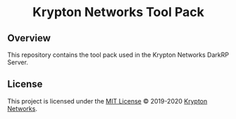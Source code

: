 <div align="center">

# Krypton Networks Tool Pack

</div>

## Overview

This repository contains the tool pack used in the Krypton Networks DarkRP Server.

## License

This project is licensed under the [MIT License](./LICENSE.md) &copy; 2019-2020 [Krypton Networks](https://github.com/KryptonNetworks-co/).
